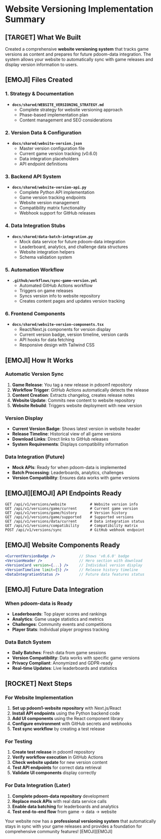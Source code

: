 # Website Versioning Implementation Summary

## [TARGET] **What We Built**

Created a comprehensive **website versioning system** that tracks game versions as content and prepares for future pdoom-data integration. The system allows your website to automatically sync with game releases and display version information to users.

## [EMOJI] **Files Created**

### **1. Strategy & Documentation**
- **`docs/shared/WEBSITE_VERSIONING_STRATEGY.md`**
  - Complete strategy for website versioning approach
  - Phase-based implementation plan
  - Content management and SEO considerations

### **2. Version Data & Configuration**
- **`docs/shared/website-version.json`**
  - Master version configuration file
  - Current game version tracking (v0.6.0)
  - Data integration placeholders
  - API endpoint definitions

### **3. Backend API System**
- **`docs/shared/website-version-api.py`**
  - Complete Python API implementation
  - Game version tracking endpoints
  - Website version management
  - Compatibility matrix functionality
  - Webhook support for GitHub releases

### **4. Data Integration Stubs**
- **`docs/shared/data-batch-integration.py`**
  - Mock data service for future pdoom-data integration
  - Leaderboard, analytics, and challenge data structures
  - Website integration helpers
  - Schema validation system

### **5. Automation Workflow**
- **`.github/workflows/sync-game-version.yml`**
  - Automated GitHub Actions workflow
  - Triggers on game releases
  - Syncs version info to website repository
  - Creates content pages and updates version tracking

### **6. Frontend Components**
- **`docs/shared/website-version-components.tsx`**
  - React/Next.js components for version display
  - Current version badge, version timeline, version cards
  - API hooks for data fetching
  - Responsive design with Tailwind CSS

## [EMOJI] **How It Works**

### **Automatic Version Sync**
1. **Game Release**: You tag a new release in pdoom1 repository
2. **Workflow Trigger**: GitHub Actions automatically detects the release
3. **Content Creation**: Extracts changelog, creates release notes
4. **Website Update**: Commits new content to website repository
5. **Website Rebuild**: Triggers website deployment with new version

### **Version Display**
- **Current Version Badge**: Shows latest version in website header
- **Release Timeline**: Historical view of all game versions
- **Download Links**: Direct links to GitHub releases
- **System Requirements**: Displays compatibility information

### **Data Integration (Future)**
- **Mock APIs**: Ready for when pdoom-data is implemented
- **Batch Processing**: Leaderboards, analytics, challenges
- **Version Compatibility**: Ensures data works with game versions

## [EMOJI][EMOJI] **API Endpoints Ready**

```
GET /api/v1/versions/website           # Website version info
GET /api/v1/versions/game/current      # Current game version
GET /api/v1/versions/game/history      # Version history
GET /api/v1/versions/game/supported    # Supported versions
GET /api/v1/versions/data/current      # Data integration status
GET /api/v1/versions/compatibility     # Compatibility matrix
POST /api/v1/versions/sync             # GitHub webhook endpoint
```

## [EMOJI] **Website Components Ready**

```jsx
<CurrentVersionBadge />           // Shows 'v0.6.0' badge
<VersionHeader />                 // Hero section with download
<VersionCard version={...} />     // Individual version display  
<VersionTimeline limit={5} />     // Release history timeline
<DataIntegrationStatus />         // Future data features status
```

## [EMOJI] **Future Data Integration**

### **When pdoom-data is Ready**
- **Leaderboards**: Top player scores and rankings
- **Analytics**: Game usage statistics and metrics  
- **Challenges**: Community events and competitions
- **Player Stats**: Individual player progress tracking

### **Data Batch System**
- **Daily Batches**: Fresh data from game sessions
- **Version Compatibility**: Data works with specific game versions
- **Privacy Compliant**: Anonymized and GDPR-ready
- **Real-time Updates**: Live leaderboards and statistics

## [ROCKET] **Next Steps**

### **For Website Implementation**
1. **Set up pdoom1-website repository** with Next.js/React
2. **Install API endpoints** using the Python backend code
3. **Add UI components** using the React component library
4. **Configure environment** with GitHub secrets and webhooks
5. **Test sync workflow** by creating a test release

### **For Testing**
1. **Create test release** in pdoom1 repository
2. **Verify workflow execution** in GitHub Actions
3. **Check website update** for new version content
4. **Test API endpoints** for correct data retrieval
5. **Validate UI components** display correctly

### **For Data Integration (Later)**
1. **Complete pdoom-data repository** development
2. **Replace mock APIs** with real data service calls
3. **Enable data batching** for leaderboards and analytics
4. **Test end-to-end flow** from game -> data -> website

Your website now has a **professional versioning system** that automatically stays in sync with your game releases and provides a foundation for comprehensive community features! [EMOJI][EMOJI]
